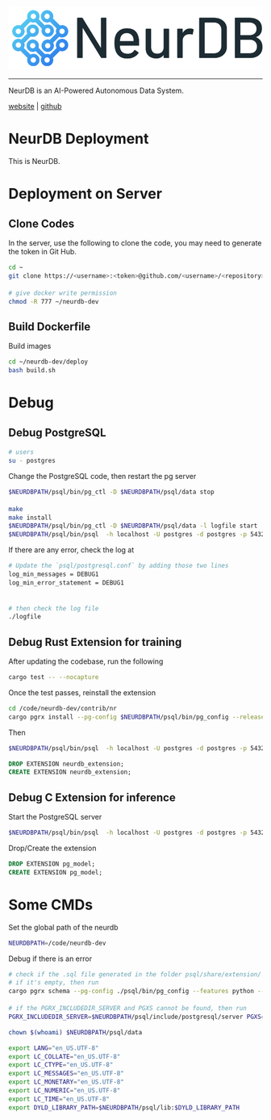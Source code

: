 ![logo](./doc/logo.jpg)

--------------------------------------------------------------------------------

NeurDB is an AI-Powered Autonomous Data System.

[website](https://neurdb.com) | [github](https://github.com/neurdb/neurdb)


# NeurDB Deployment
This is NeurDB.

# Deployment on Server

## Clone Codes

In the server, use the following to clone the code, you may need to generate the token in Git Hub.

```bash
cd ~
git clone https://<username>:<token>@github.com/<username>/<repository>.git

# give docker write permission
chmod -R 777 ~/neurdb-dev
```

## Build Dockerfile

Build images

```bash
cd ~/neurdb-dev/deploy
bash build.sh
```

# Debug

## Debug PostgreSQL

```bash
# users
su - postgres
```

Change the PostgreSQL code, then restart the pg server

```bash
$NEURDBPATH/psql/bin/pg_ctl -D $NEURDBPATH/psql/data stop

make
make install
$NEURDBPATH/psql/bin/pg_ctl -D $NEURDBPATH/psql/data -l logfile start
$NEURDBPATH/psql/bin/psql  -h localhost -U postgres -d postgres -p 5432
```

If there are any error, check the log at

```bash
# Update the `psql/postgresql.conf` by adding those two lines
log_min_messages = DEBUG1
log_min_error_statement = DEBUG1


# then check the log file
./logfile
```



## Debug Rust Extension for training

After updating the codebase, run the following

```bash
cargo test -- --nocapture
```

Once the test passes, reinstall the extension

```bash
cd /code/neurdb-dev/contrib/nr
cargo pgrx install --pg-config $NEURDBPATH/psql/bin/pg_config --release
```

Then

```bash
$NEURDBPATH/psql/bin/psql  -h localhost -U postgres -d postgres -p 5432
```

```sql
DROP EXTENSION neurdb_extension;
CREATE EXTENSION neurdb_extension;
```

## Debug C Extension for inference
Start the PostgreSQL server

```bash
$NEURDBPATH/psql/bin/psql  -h localhost -U postgres -d postgres -p 5432
```

Drop/Create the extension

```sql
DROP EXTENSION pg_model;
CREATE EXTENSION pg_model;
```


# Some CMDs

Set the global path of the neurdb

```bash
NEURDBPATH=/code/neurdb-dev
```

Debug if there is an error

```bash
# check if the .sql file generated in the folder psql/share/extension/
# if it's empty, then run
cargo pgrx schema --pg-config ./psql/bin/pg_config --features python --release

# if the PGRX_INCLUDEDIR_SERVER and PGXS cannot be found, then run
PGRX_INCLUDEDIR_SERVER=$NEURDBPATH/psql/include/postgresql/server PGXS=$NEURDBPATH/psql/lib/postgresql/pgxs/src/makefiles/pgxs.mk cargo pgrx install --pg-config $NEURDBPATH/psql/bin/pg_config --release

```

```bash
chown $(whoami) $NEURDBPATH/psql/data
```

```bash
export LANG="en_US.UTF-8"
export LC_COLLATE="en_US.UTF-8"
export LC_CTYPE="en_US.UTF-8"
export LC_MESSAGES="en_US.UTF-8"
export LC_MONETARY="en_US.UTF-8"
export LC_NUMERIC="en_US.UTF-8"
export LC_TIME="en_US.UTF-8"
export DYLD_LIBRARY_PATH=$NEURDBPATH/psql/lib:$DYLD_LIBRARY_PATH
```

